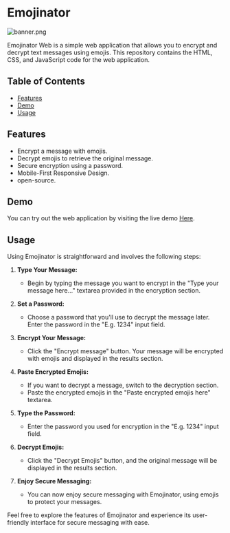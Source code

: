 # Emojinator
![banner.png](https://i.postimg.cc/CLLG0bSC/Untitled6-20231017234236.png)

Emojinator Web is a simple web application that allows you to encrypt and decrypt text messages using emojis. This repository contains the HTML, CSS, and JavaScript code for the web application.

## Table of Contents
- [Features](#features)
- [Demo](#demo)
- [Usage](#usage)

## Features

- Encrypt a message with emojis.
- Decrypt emojis to retrieve the original message.
- Secure encryption using a password.
- Mobile-First Responsive Design.
- open-source.

## Demo

You can try out the web application by visiting the live demo [Here](https://saahiyo.github.io/Emojinator).

## Usage

Using Emojinator is straightforward and involves the following steps:

1. **Type Your Message:**
   - Begin by typing the message you want to encrypt in the "Type your message here..." textarea provided in the encryption section.

2. **Set a Password:**
   - Choose a password that you'll use to decrypt the message later. Enter the password in the "E.g. 1234" input field.

3. **Encrypt Your Message:**
   - Click the "Encrypt message" button. Your message will be encrypted with emojis and displayed in the results section.

4. **Paste Encrypted Emojis:**
   - If you want to decrypt a message, switch to the decryption section.
   - Paste the encrypted emojis in the "Paste encrypted emojis here" textarea.

5. **Type the Password:**
   - Enter the password you used for encryption in the "E.g. 1234" input field.

6. **Decrypt Emojis:**
   - Click the "Decrypt Emojis" button, and the original message will be displayed in the results section.

7. **Enjoy Secure Messaging:**
   - You can now enjoy secure messaging with Emojinator, using emojis to protect your messages.

Feel free to explore the features of Emojinator and experience its user-friendly interface for secure messaging with ease.
